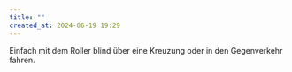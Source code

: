 ```yaml
---
title: ""
created_at: 2024-06-19 19:29
---
```


Einfach mit dem Roller blind über eine Kreuzung oder in den Gegenverkehr fahren.
